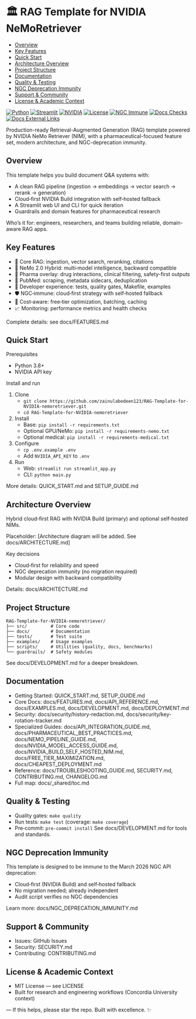 # 🏛️ RAG Template for NVIDIA NeMoRetriever

<!-- TOC -->
- [Overview](#overview)
- [Key Features](#key-features)
- [Quick Start](#quick-start)
- [Architecture Overview](#architecture-overview)
- [Project Structure](#project-structure)
- [Documentation](#documentation)
- [Quality & Testing](#quality--testing)
- [NGC Deprecation Immunity](#ngc-deprecation-immunity)
- [Support & Community](#support--community)
- [License & Academic Context](#license--academic-context)
<!-- /TOC -->

[![Python](https://img.shields.io/badge/Python-3.8%2B-blue)](https://python.org)
[![Streamlit](https://img.shields.io/badge/Streamlit-1.28%2B-red)](https://streamlit.io)
[![NVIDIA](https://img.shields.io/badge/NVIDIA-Build-green)](https://build.nvidia.com)
[![License](https://img.shields.io/badge/License-MIT-yellow.svg)](LICENSE)
[![NGC Immune](https://img.shields.io/badge/NGC_Deprecation-IMMUNE-success?logo=nvidia)](docs/NGC_DEPRECATION_IMMUNITY.md)
[![Docs Checks](https://github.com/zainulabedeen123/RAG-Template-for-NVIDIA-nemoretriever/actions/workflows/docs.yml/badge.svg)](https://github.com/zainulabedeen123/RAG-Template-for-NVIDIA-nemoretriever/actions/workflows/docs.yml)
[![Docs External Links](https://github.com/zainulabedeen123/RAG-Template-for-NVIDIA-nemoretriever/actions/workflows/docs-nightly.yml/badge.svg)](https://github.com/zainulabedeen123/RAG-Template-for-NVIDIA-nemoretriever/actions/workflows/docs-nightly.yml)

Production-ready Retrieval-Augmented Generation (RAG) template powered by NVIDIA NeMo Retriever (NIM), with a pharmaceutical-focused feature set, modern architecture, and NGC-deprecation immunity.

## Overview

This template helps you build document Q&A systems with:

- A clean RAG pipeline (ingestion → embeddings → vector search → rerank → generation)
- Cloud‑first NVIDIA Build integration with self‑hosted fallback
- A Streamlit web UI and CLI for quick iteration
- Guardrails and domain features for pharmaceutical research

Who’s it for: engineers, researchers, and teams building reliable, domain-aware RAG apps.

## Key Features

- 🔎 Core RAG: ingestion, vector search, reranking, citations
- 🤖 NeMo 2.0 Hybrid: multi‑model intelligence, backward compatible
- 💊 Pharma overlay: drug interactions, clinical filtering, safety-first outputs
- 🧠 PubMed: scraping, metadata sidecars, deduplication
- 🧰 Developer experience: tests, quality gates, Makefile, examples
- 🛡️ NGC‑immune: cloud‑first strategy with self‑hosted fallback
- 💸 Cost‑aware: free‑tier optimization, batching, caching
- 📈 Monitoring: performance metrics and health checks

Complete details: see docs/FEATURES.md

## Quick Start

Prerequisites

- Python 3.8+
- NVIDIA API key

Install and run

1. Clone
   - `git clone https://github.com/zainulabedeen123/RAG-Template-for-NVIDIA-nemoretriever.git`
   - `cd RAG-Template-for-NVIDIA-nemoretriever`
2. Install
   - Base: `pip install -r requirements.txt`
   - Optional GPU/NeMo: `pip install -r requirements-nemo.txt`
   - Optional medical: `pip install -r requirements-medical.txt`
3. Configure
   - `cp .env.example .env`
   - Add `NVIDIA_API_KEY` to `.env`
4. Run
   - Web: `streamlit run streamlit_app.py`
   - CLI: `python main.py`

More details: QUICK_START.md and SETUP_GUIDE.md

## Architecture Overview

Hybrid cloud‑first RAG with NVIDIA Build (primary) and optional self‑hosted NIMs.

Placeholder: [Architecture diagram will be added. See docs/ARCHITECTURE.md]

Key decisions

- Cloud‑first for reliability and speed
- NGC deprecation immunity (no migration required)
- Modular design with backward compatibility

Details: docs/ARCHITECTURE.md

## Project Structure

```
RAG-Template-for-NVIDIA-nemoretriever/
├── src/         # Core code
├── docs/        # Documentation
├── tests/       # Test suite
├── examples/    # Usage examples
├── scripts/     # Utilities (quality, docs, benchmarks)
└── guardrails/  # Safety modules
```

See docs/DEVELOPMENT.md for a deeper breakdown.

## Documentation

- Getting Started: QUICK_START.md, SETUP_GUIDE.md
- Core Docs: docs/FEATURES.md, docs/API_REFERENCE.md, docs/EXAMPLES.md, docs/DEVELOPMENT.md, docs/DEPLOYMENT.md
- Security: docs/security/history-redaction.md, docs/security/key-rotation-tracker.md
- Specialized Guides: docs/API_INTEGRATION_GUIDE.md, docs/PHARMACEUTICAL_BEST_PRACTICES.md, docs/NEMO_PIPELINE_GUIDE.md,
  docs/NVIDIA_MODEL_ACCESS_GUIDE.md, docs/NVIDIA_BUILD_SELF_HOSTED_NIM.md, docs/FREE_TIER_MAXIMIZATION.md, docs/CHEAPEST_DEPLOYMENT.md
- Reference: docs/TROUBLESHOOTING_GUIDE.md, SECURITY.md, CONTRIBUTING.md, CHANGELOG.md
- Full map: docs/\_shared/toc.md

## Quality & Testing

- Quality gates: `make quality`
- Run tests: `make test` (coverage: `make coverage`)
- Pre‑commit: `pre-commit install`
  See docs/DEVELOPMENT.md for tools and standards.

## NGC Deprecation Immunity

This template is designed to be immune to the March 2026 NGC API deprecation:

- Cloud‑first (NVIDIA Build) and self‑hosted fallback
- No migration needed; already independent
- Audit script verifies no NGC dependencies

Learn more: docs/NGC_DEPRECATION_IMMUNITY.md

## Support & Community

- Issues: GitHub Issues
- Security: SECURITY.md
- Contributing: CONTRIBUTING.md

## License & Academic Context

- MIT License — see LICENSE
- Built for research and engineering workflows (Concordia University context)

— If this helps, please star the repo. Built with excellence. ✨
